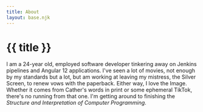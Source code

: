 ```yaml
---
title: About
layout: base.njk
---
```


# {{ title }}

I am a 24-year old, employed software developer tinkering away on Jenkins pipelines and Angular 12 applications. I've seen a lot of movies, not enough by my standards but a lot, but am working at leaving my mistress, the Silver Screen, to renew vows with the paperback. Either way, I love the Image. Whether it comes from Cather's words in print or some ephemeral TikTok, there's no running from that one. I'm getting around to finishing the *Structure and Interpretation of Computer Programming*.
